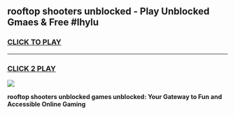 
## rooftop shooters unblocked - Play Unblocked Gmaes & Free #lhylu
<h3>
<a href="https://news.freeplayer.one?title=rooftop_shooters_unblocked&ref=24F">CLICK TO PLAY</a></h3>
<hr>

<h3>
<a href="https://news.freeplayer.one?title=rooftop_shooters_unblocked&ref=24F">CLICK 2 PLAY</a>
  
</h3>

<a href="https://news.freeplayer.one?title=rooftop_shooters_unblocked&ref=24F/"><img src="https://clearcache.store/games.png"></a>


**rooftop shooters unblocked games unblocked: Your Gateway to Fun and Accessible Online Gaming**
